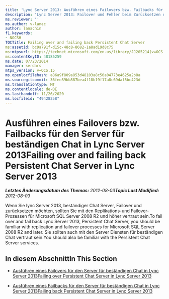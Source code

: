 ```yaml
---
title: 'Lync Server 2013: Ausführen eines Failovers bzw. Failbacks für den Server für beständigen Chat'
description: 'Lync Server 2013: Failover und Fehler beim Zurücksetzen des beständigen Chat Servers.'
ms.reviewer: ''
ms.author: v-lanac
author: lanachin
f1.keywords:
- NOCSH
TOCTitle: Failing over and failing back Persistent Chat Server
ms:assetid: bc9a791f-d15c-48c8-8682-1a8ad19d8c75
ms:mtpsurl: https://technet.microsoft.com/en-us/library/JJ205214(v=OCS.15)
ms:contentKeyID: 48185259
ms.date: 07/23/2014
manager: serdars
mtps_version: v=OCS.15
ms.openlocfilehash: a86a9f809a853d48103a8c50a04773e4625a2b8a
ms.sourcegitcommit: 36fee89bb887bea4f18b19f17a8c69daf5bc423d
ms.translationtype: MT
ms.contentlocale: de-DE
ms.lasthandoff: 11/26/2020
ms.locfileid: "49428258"
---
```

# <a name="failing-over-and-failing-back-persistent-chat-server-in-lync-server-2013"></a><span data-ttu-id="4ef69-103">Ausführen eines Failovers bzw. Failbacks für den Server für beständigen Chat in Lync Server 2013</span><span class="sxs-lookup"><span data-stu-id="4ef69-103">Failing over and failing back Persistent Chat Server in Lync Server 2013</span></span>

<div data-xmlns="http://www.w3.org/1999/xhtml">

<div class="topic" data-xmlns="http://www.w3.org/1999/xhtml" data-msxsl="urn:schemas-microsoft-com:xslt" data-cs="https://msdn.microsoft.com/">

<div data-asp="https://msdn2.microsoft.com/asp">



</div>

<div id="mainSection">

<div id="mainBody"><span data-ttu-id="4ef69-104">

<span> </span></span><span class="sxs-lookup"><span data-stu-id="4ef69-104">

<span> </span></span></span>

<span data-ttu-id="4ef69-105">_**Letztes Änderungsdatum des Themas:** 2012-08-03_</span><span class="sxs-lookup"><span data-stu-id="4ef69-105">_**Topic Last Modified:** 2012-08-03_</span></span>

<span data-ttu-id="4ef69-106">Wenn Sie lync Server 2013, beständiger Chat Server, Failover und zurücksetzen möchten, sollten Sie mit den Replikations-und Failover-Prozessen für Microsoft SQL Server 2008 R2 und höher vertraut sein.</span><span class="sxs-lookup"><span data-stu-id="4ef69-106">To fail over and fail back Lync Server 2013, Persistent Chat Server, you should be familiar with replication and failover processes for Microsoft SQL Server 2008 R2 and later.</span></span> <span data-ttu-id="4ef69-107">Sie sollten auch mit den Server Diensten für beständigen Chat vertraut sein.</span><span class="sxs-lookup"><span data-stu-id="4ef69-107">You should also be familiar with the Persistent Chat Server services.</span></span>

<div>

## <a name="in-this-section"></a><span data-ttu-id="4ef69-108">In diesem Abschnitt</span><span class="sxs-lookup"><span data-stu-id="4ef69-108">In This Section</span></span>

  - [<span data-ttu-id="4ef69-109">Ausführen eines Failovers für den Server für beständigen Chat in Lync Server 2013</span><span class="sxs-lookup"><span data-stu-id="4ef69-109">Failing over Persistent Chat Server in Lync Server 2013</span></span>](lync-server-2013-failing-over-persistent-chat-server.md)

  - [<span data-ttu-id="4ef69-110">Ausführen eines Failbacks für den Server für beständigen Chat in Lync Server 2013</span><span class="sxs-lookup"><span data-stu-id="4ef69-110">Failing back Persistent Chat Server in Lync Server 2013</span></span>](lync-server-2013-failing-back-persistent-chat-server.md)

<span data-ttu-id="4ef69-111"></div>

</div>

<span> </span>

</div>

</div>

</span><span class="sxs-lookup"><span data-stu-id="4ef69-111"></div>

</div>

<span> </span>

</div>

</div>

</span></span></div>

